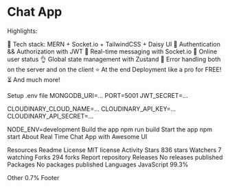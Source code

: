 # Chat App

Highlights:

🌟 Tech stack: MERN + Socket.io + TailwindCSS + Daisy UI
🎃 Authentication && Authorization with JWT
👾 Real-time messaging with Socket.io
🚀 Online user status
👌 Global state management with Zustand
🐞 Error handling both on the server and on the client
⭐ At the end Deployment like a pro for FREE!
⏳ And much more!

Setup .env file
MONGODB_URI=...
PORT=5001
JWT_SECRET=...

CLOUDINARY_CLOUD_NAME=...
CLOUDINARY_API_KEY=...
CLOUDINARY_API_SECRET=...

NODE_ENV=development
Build the app
npm run build
Start the app
npm start
About
Real Time Chat App with Awesome UI

Resources
 Readme
License
 MIT license
 Activity
Stars
 836 stars
Watchers
 7 watching
Forks
 294 forks
Report repository
Releases
No releases published
Packages
No packages published
Languages
JavaScript
99.3%
 
Other
0.7%
Footer
